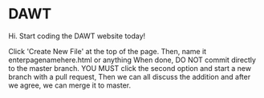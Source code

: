 # DAWT
Hi. Start coding the DAWT website today!

Click 'Create New File' at the top of the page.
Then, name it enterpagenamehere.html or anything 
When done, DO NOT commit directly to the master branch.
YOU MUST click the second option and start a new branch with a pull request,
Then we can all discuss the addition and after we agree, we can merge it to master.
